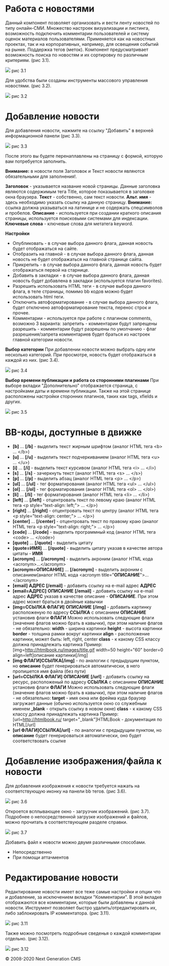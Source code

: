 Работа с новостями
==================

Данный компонент позволяет организовать и вести ленту новостей по типу онлайн-СМИ.
 Множество настроек визуализации и листинга, возможность подключить комментарии пользователей и систему оценок материалов пользователями.
 Применяется как на новостных проектах, так и на корпоративных, например, для освещения событий на рынке. Поддержка тегов (меток).
 Компонент предусматривает возможность поиска по новостям и их сортировку по различным критериям. (рис 3.1).

![](images/screenshots/news_1.png)
рис 3.1

Для удобства были созданы инструменты массового управления новостями. (рис 3.2).

![](images/screenshots/news_2.png)
рис 3.2

Добавление новости
==================

Для добавления новости, нажмите на ссылку "Добавить" в верхней информационной панели (рис 3.3).

![](images/screenshots/news_3.png)
рис 3.3

После этого вы будете перенаплавлены на страницу с формой, которую вам потребуется заполнить.

**Внимание:** в новости поля Заголовок и Текст новости являются обязательными для заполнения!.

**Заголовок** - указывается название новой страницы. Данные заголовка являются содержимым тега Title, которое показывается в заголовке окна браузера.
 **Текст** - собственно, сам текст новости.
 **Альт. имя** - здесь необходимо указать ссылку на данную страницу. **Внимание:** ссылка должна указываться на латинице и не содержать спецсимволов и пробелов.
 **Описание** - используется при создании краткого описания страницы, используется поисковыми системами для индексации.
 **Ключевые слова** - ключевые слова для метатега keyword.

**Настройки**

-   Опубликовать - в случае выбора данного флага, данная новость будет отображаться на сайте.
-   Отобразить на главной - в случае выбора данного флага, данная новость не будет отображаться на главной странице сайта.
-   Прикрепить - в случае выбора данного флага, данная новость будет отображаться первой на старнице.
-   Добавить в закладки - в случае выбора данного флага, данная новость будет добавлена в закладки (используется плагин favorites).
-   Разрешить использовать HTML теги - в случае выбора данного флага, в теле страницы, помимо bb кодов можно будет использовать html теги.
-   Отключить автоформатирование - в случае выбора данного флага, будет отключено автоформатирование текста, перенос строк и прочее.
-   Комментарии - используется при работе с плагином comments, возможно 3 варианта:
    запретить - комментарии будут запрещены
    разрешить - комментарии будут разрешены
    по умолчанию - флаг разрешения/запрета комментариев будет браться из настроек главной категории новости.

**Выбор категории**
 При добавлении новости можно выбрать одну или несколько категорий. При просмотре, новость будет отображаться в каждой из них. (рис 3.4).

![](images/screenshots/news_4.png)
рис 3.4

**Выбор времени публикации и работа со сторонними плагинами**
 При выборе вкладки "Дополнительно" отображается страница, с настройками даты и времени публикации. Также на этой странице расположены настройки сторонних плагинов, таких как tags, xfields и других.

![](images/screenshots/news_5.png)
рис 3.5

BB-коды, доступные в движке
===========================

-   **[b]** ... **[/b]** - выделить текст жирным шрифтом (аналог HTML тега \<b\> ... \</b\>)
-   **[u]** ... **[/u]** - выделить текст подчеркиванием (аналог HTML тега \<u\> ... \</u\>)
-   **[i]** ... **[/i]** - выделить текст курсивом (аналог HTML тега \<i\> ... \</i\>)
-   **[s]** ... **[/s]** - зачеркнуть текст (аналог HTML тега \<s\> ... \</s\>)
-   **[p]** ... **[/p]** - выделить абзац (аналог HTML тега \<p\> ... \</p\>)
-   **[ul]** ... **[/ul]** - тег форматирования (аналог HTML тега \<ul\> ... \</ul\>)
-   **[ol]** ... **[/ol]** - тег форматирования (аналог HTML тега \<ol\> ... \</ol\>)
-   **[li]** ... **[/li]** - тег форматирования (аналог HTML тега \<li\> ... \</li\>)
-   **[left]** ... **[/left]** - отцентровать текст по левому краю (аналог HTML тега \<p style="text-align: left;"\> ... \</p\>)
-   **[right]** ... **[/right]** - отцентровать текст по центру (аналог HTML тега \<p style="text-align: center;"\> ... \</p\>)
-   **[center]** ... **[/center]** - отцентровать текст по правому краю (аналог HTML тега \<p style="text-align: right;"\> ... \</p\>)
-   **[code]** ... **[/code]** - выделить программный код (аналог HTML тега \<code\> ... \</code\>)
-   **[quote]** ... **[/quote]** - выделить цитату
-   **[quote=ИМЯ]** ... **[/quote]** - выделить цитату указав в качестве автора цитаты - **ИМЯ**
-   **[acronym]** ... **[/acronym]** - выделить акроним (аналог HTML кода \<acronym\>...\</acronym\>
-   **[acronym=ОПИСАНИЕ]** ... **[/acronym]** - выделить акроним с описанием(аналог HTML кода \<acronym title="**ОПИСАНИЕ**"\>...\</acronym\>
-   **[email]** **АДРЕС** **[/email]** - добавить ссылку на e-mail адрес **АДРЕС**
-   **[email=АДРЕС]** **ОПИСАНИЕ** **[/email]** - добавить ссылку на e-mail адрес **АДРЕС** указав в качестве описание - **ОПИСАНИЕ**. При этом адрес может браться в двойные кавычки
-   **[img=ССЫЛКА ФЛАГИ]** **ОПИСАНИЕ** **[/img]** - добавить картинку расположеную по адресу **ССЫЛКА** с описанием **ОПИСАНИЕ** установив флаги **ФЛАГИ**
     Можно использовать следующие флаги (значение флагов можно брать в кавычки), при этом наличие флагов - не обязательно:
     **width** - ширина картинки
     **height** - высота картинки
     **border** - толщина рамки вокруг картинки
     **align** - расположение картинки, может быть: left, right, center
     **class** - к какому CSS классу должна принадлежать картинка
     Пример: [img=http://htmlbook.ru/images/title.gif width=50 height="60" border=0 align=left]описание картинки[/img]
-   **[img ФЛАГИ]ССЫЛКА[/img]** - по аналогии с предыдущим пунктом, но **описание** будет генерироваться автоматически, в него пропишется имя файла (без пути)
-   **[url=ССЫЛКА ФЛАГИ]** **ОПИСАНИЕ** **[/url]** - добавить ссылку на ресурс, расположеный по адресу **ССЫЛКА** с описанием **ОПИСАНИЕ** установив флаги **ФЛАГИ**
     Можно использовать следующие флаги (значение флагов можно брать в кавычки), при этом наличие флагов - не обязательно:
     **target** - имя окна или фрейма куда браузер загружает данные (обычно используется окно со служебным именем **\_blank** - открыть ссылку в новом окне)
     **class** - к какому CSS классу должна принадлежать картинка
     Пример: [url=http://htmlbook.ru/ target="\_blank"]HTMLBook - документация по HTML[/url]
-   **[url ФЛАГИ]ССЫЛКА[/url]** - по аналогии с предыдущим пунктом, но **описание** будет генерироваться автоматически, оно будет соответствовать ссылке

Добавление изображения/файла к новости
======================================

Для добавления изображения к новости требуется нажать на соответствующую иконку на панели bb тегов. (рис 3.6).

![](images/screenshots/news_6.png)
рис 3.6

Откроется всплывающее окно - загрузчик изображений. (рис 3.7). Подробнее о непосредственной загрузке изображений и файлов, можно прочитать в соответствующем разделе справки.

![](images/screenshots/images_1.png)
рис 3.7

Добавить файл к новости можно двумя различными способами.

-   Непосредственно
-   При помощи аттачментов

Редактирование новости
======================

Редактирование новости имеет все теже самые настройки и опции что и добавление, за исключением вкладки "Комментарии".
 В этой вкладке отображаются все комментарии, которые были добавлены к данной новости.
 Инструмент позволяет быстро удалить/отредактировать их, либо заблокировать IP комментатора. (рис 3.11).

![](images/screenshots/news_9.png)
рис 3.11

Также можно посмотреть подробные сведенья о каждой комментарии отдельно. (рис 3.12).

![](images/screenshots/news_10.png)
рис 3.12

© 2008-2020 Next Generation CMS
